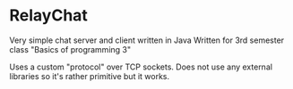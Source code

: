 # RelayChat
Very simple chat server and client written in Java
Written for 3rd semester class "Basics of programming 3"

Uses a custom "protocol" over TCP sockets. Does not use any external libraries so it's rather primitive but it works.
